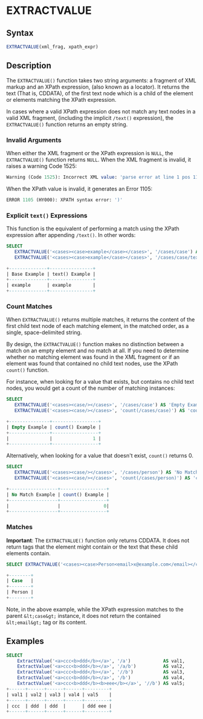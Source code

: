 # EXTRACTVALUE

## Syntax

```sql
EXTRACTVALUE(xml_frag, xpath_expr)
```

## Description

The `EXTRACTVALUE()` function takes two string arguments: a fragment of XML markup and an XPath expression, (also known as a locator).  It returns the text (That is, CDDATA), of the first text node which is a child of the element or elements matching the XPath expression.

In cases where a valid XPath expression does not match any text nodes in a valid XML fragment, (including the implicit `/text()` expression), the `EXTRACTVALUE()` function returns an empty string.

### Invalid Arguments

When either the XML fragment or the XPath expression is `NULL`, the `EXTRACTVALUE()` function returns `NULL`.  When the XML fragment is invalid, it raises a warning Code 1525:

```sql
Warning (Code 1525): Incorrect XML value: 'parse error at line 1 pos 11: unexpected END-OF-INPUT'
```

When the XPath value is invalid, it generates an Error 1105:

```sql
ERROR 1105 (HY000): XPATH syntax error: ')'
```

### Explicit `text()` Expressions

This function is the equivalent of performing a match using the XPath expression after appending `/text()`.  In other words:

```sql
SELECT
   EXTRACTVALUE('<cases><case>example</case></cases>', '/cases/case') AS 'Base Example',
   EXTRACTVALUE('<cases><case>example</case></cases>', '/cases/case/text()') AS 'text() Example';

+--------------+----------------+
| Base Example | text() Example |
+--------------+----------------+
| example      | example        |
+--------------+----------------+
```

### Count Matches

When `EXTRACTVALUE()` returns multiple matches, it returns the content of the first child text node of each matching element, in the matched order, as a single, space-delimited string.

By design, the `EXTRACTVALUE()` function makes no distinction between a match on an empty element and no match at all.  If you need to determine whether no matching element was found in the XML fragment or if an element was found that contained no child text nodes, use the XPath `count()` function.

For instance, when looking for a value that exists, but contains no child text nodes, you would get a count of the number of matching instances:

```sql
SELECT
   EXTRACTVALUE('<cases><case/></cases>', '/cases/case') AS 'Empty Example',
   EXTRACTVALUE('<cases><case/></cases>', 'count(/cases/case)') AS 'count() Example';

+---------------+-----------------+
| Empty Example | count() Example |
+---------------+-----------------+
|               |               1 |
+---------------+-----------------+
```

Alternatively, when looking for a value that doesn't exist, `count()` returns 0.

```sql
SELECT
   EXTRACTVALUE('<cases><case/></cases>', '/cases/person') AS 'No Match Example',
   EXTRACTVALUE('<cases><case/></cases>', 'count(/cases/person)') AS 'count() Example';

+------------------+-----------------+
| No Match Example | count() Example |
+------------------+-----------------+
|                  |                0|
+------------------+-----------------+
```

### Matches

<strong>Important</strong>: The `EXTRACTVALUE()` function only returns CDDATA.  It does not return tags that the element might contain or the text that these child elements contain.

```sql
SELECT EXTRACTVALUE('<cases><case>Person<email>x@example.com</email></case></cases>', '/cases') AS Case;

+--------+
| Case   |
+--------+
| Person |
+--------+
```

Note, in the above example, while the XPath expression matches to the parent `&lt;case&gt;` instance, it does not return the contained `&lt;email&gt;` tag or its content.

## Examples

```sql
SELECT
    ExtractValue('<a>ccc<b>ddd</b></a>', '/a')            AS val1,
    ExtractValue('<a>ccc<b>ddd</b></a>', '/a/b')          AS val2,
    ExtractValue('<a>ccc<b>ddd</b></a>', '//b')           AS val3,
    ExtractValue('<a>ccc<b>ddd</b></a>', '/b')            AS val4,
    ExtractValue('<a>ccc<b>ddd</b><b>eee</b></a>', '//b') AS val5;
+------+------+------+------+---------+
| val1 | val2 | val3 | val4 | val5    |
+------+------+------+------+---------+
| ccc  | ddd  | ddd  |      | ddd eee |
+------+------+------+------+---------+
```